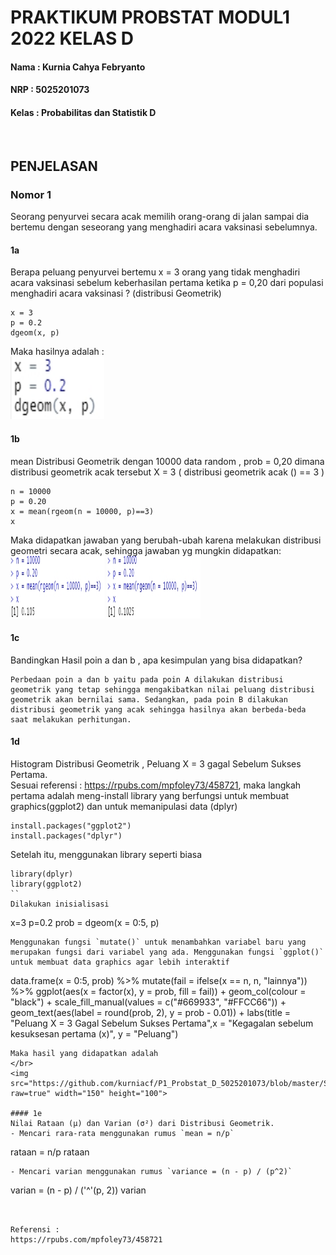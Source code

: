 # PRAKTIKUM PROBSTAT MODUL1 2022 KELAS D 

#### Nama    : Kurnia Cahya Febryanto
#### NRP     : 5025201073
#### Kelas   : Probabilitas dan Statistik D

</br>

## PENJELASAN 
### Nomor 1 
Seorang penyurvei secara acak memilih orang-orang di jalan sampai dia bertemu dengan
seseorang yang menghadiri acara vaksinasi sebelumnya.
#### 1a
Berapa peluang penyurvei bertemu x = 3 orang yang tidak menghadiri acara vaksinasi sebelum keberhasilan pertama ketika p = 0,20 dari populasi menghadiri acara vaksinasi ? (distribusi Geometrik)
```
x = 3
p = 0.2
dgeom(x, p)
```
Maka hasilnya adalah : 
</br>
<img src="https://github.com/kurniacf/P1_Probstat_D_5025201073/blob/master/Screenshot/1A.jpg?raw=true" width="150" height="100">

#### 1b
mean Distribusi Geometrik dengan 10000 data random , prob = 0,20 dimana distribusi geometrik acak tersebut X = 3 ( distribusi geometrik acak () == 3 )
```
n = 10000
p = 0.20
x = mean(rgeom(n = 10000, p)==3)
x
```
Maka didapatkan jawaban yang berubah-ubah karena melakukan distribusi geometri secara acak, sehingga jawaban yg mungkin didapatkan:
</br>
<img src="https://github.com/kurniacf/P1_Probstat_D_5025201073/blob/master/Screenshot/1B.1.jpg?raw=true" width="150" height="100">
<img src="https://github.com/kurniacf/P1_Probstat_D_5025201073/blob/master/Screenshot/1B.2.jpg?raw=true" width="150" height="100">

#### 1c
Bandingkan Hasil poin a dan b , apa kesimpulan yang bisa didapatkan?
</br>
```
Perbedaan poin a dan b yaitu pada poin A dilakukan distribusi geometrik yang tetap sehingga mengakibatkan nilai peluang distribusi geometrik akan bernilai sama. Sedangkan, pada poin B dilakukan distribusi geometrik yang acak sehingga hasilnya akan berbeda-beda saat melakukan perhitungan.
```

#### 1d
Histogram Distribusi Geometrik , Peluang X = 3 gagal Sebelum Sukses Pertama. 
</br>
Sesuai referensi : https://rpubs.com/mpfoley73/458721, maka langkah pertama adalah meng-install library yang berfungsi untuk membuat graphics(ggplot2) dan untuk memanipulasi data (dplyr)
```
install.packages("ggplot2")
install.packages("dplyr")
```
Setelah itu, menggunakan library seperti biasa
```
library(dplyr)
library(ggplot2)
``
Dilakukan inisialisasi
```
x=3
p=0.2
prob = dgeom(x = 0:5, p)
```
Menggunakan fungsi `mutate()` untuk menambahkan variabel baru yang merupakan fungsi dari variabel yang ada. Menggunakan fungsi `ggplot()` untuk membuat data graphics agar lebih interaktif
```
data.frame(x = 0:5, prob) %>% mutate(fail = ifelse(x == n, n, "lainnya")) %>%
ggplot(aes(x = factor(x), y = prob, fill = fail)) + 
  geom_col(colour = "black") + scale_fill_manual(values = c("#669933", "#FFCC66")) +
  geom_text(aes(label = round(prob, 2), y = prob - 0.01)) +
  labs(title = "Peluang X = 3 Gagal Sebelum Sukses Pertama",x = "Kegagalan sebelum kesuksesan pertama (x)", y = "Peluang") 
```
Maka hasil yang didapatkan adalah 
</br>
<img src="https://github.com/kurniacf/P1_Probstat_D_5025201073/blob/master/Screenshot/1D.jpg?raw=true" width="150" height="100">

#### 1e
Nilai Rataan (μ) dan Varian (σ²) dari Distribusi Geometrik.
- Mencari rara-rata menggunakan rumus `mean = n/p`
```
rataan = n/p
rataan
```
- Mencari varian menggunakan rumus `variance = (n - p) / (p^2)`
```
varian = (n - p) / ('^'(p, 2))
varian
```


Referensi : 
https://rpubs.com/mpfoley73/458721
